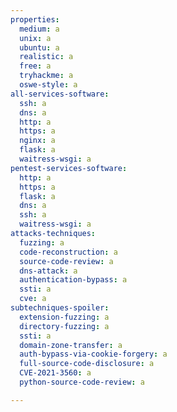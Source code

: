 ```yaml
---
properties:
  medium: a
  unix: a
  ubuntu: a
  realistic: a
  free: a
  tryhackme: a
  oswe-style: a
all-services-software:
  ssh: a
  dns: a
  http: a
  https: a
  nginx: a
  flask: a
  waitress-wsgi: a
pentest-services-software:
  http: a
  https: a
  flask: a
  dns: a
  ssh: a
  waitress-wsgi: a
attacks-techniques:
  fuzzing: a
  code-reconstruction: a
  source-code-review: a
  dns-attack: a
  authentication-bypass: a
  ssti: a
  cve: a
subtechniques-spoiler:
  extension-fuzzing: a
  directory-fuzzing: a
  ssti: a
  domain-zone-transfer: a
  auth-bypass-via-cookie-forgery: a
  full-source-code-disclosure: a
  CVE-2021-3560: a
  python-source-code-review: a

---
```

